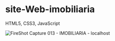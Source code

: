 # site-Web-imobiliaria
HTML5, CSS3, JavaScript

![FireShot Capture 013 - IMOBILIARIA  - localhost](https://user-images.githubusercontent.com/48631681/66262548-f6ac5a80-e7b8-11e9-8eeb-9a3ea03a3968.png)
